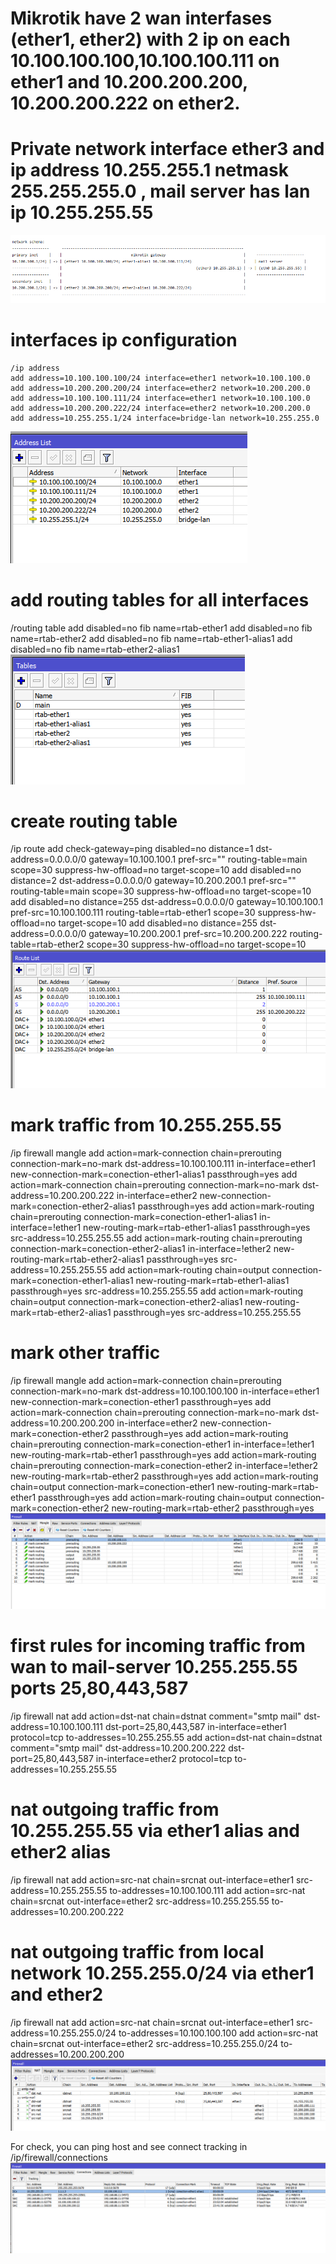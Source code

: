 # Mikrotik have 2 wan interfases (ether1, ether2) with 2 ip on each 10.100.100.100,10.100.100.111 on ether1 and 10.200.200.200, 10.200.200.222 on ether2.
# Private network interface ether3 and ip address 10.255.255.1 netmask 255.255.255.0 , mail server has lan ip 10.255.255.55
![Alt text](mikrotik-2wan-with-aliases-schema.png?raw=true "IP Address list")


# interfaces ip configuration
```
/ip address
add address=10.100.100.100/24 interface=ether1 network=10.100.100.0
add address=10.200.200.200/24 interface=ether2 network=10.200.200.0
add address=10.100.100.111/24 interface=ether1 network=10.100.100.0
add address=10.200.200.222/24 interface=ether2 network=10.200.200.0
add address=10.255.255.1/24 interface=bridge-lan network=10.255.255.0
```

![Alt text](mikrotik-2wan-with-aliases-ip-adddress-list.png?raw=true "IP Address list")

#  add routing tables for all interfaces
/routing table
add disabled=no fib name=rtab-ether1
add disabled=no fib name=rtab-ether2
add disabled=no fib name=rtab-ether1-alias1
add disabled=no fib name=rtab-ether2-alias1
![Alt text](mikrotik-2wan-with-aliases-routing-tables.png?raw=true "Routing tables")

# create routing table
/ip route
add check-gateway=ping disabled=no distance=1 dst-address=0.0.0.0/0 gateway=10.100.100.1 pref-src="" routing-table=main scope=30 suppress-hw-offload=no target-scope=10
add disabled=no distance=2 dst-address=0.0.0.0/0 gateway=10.200.200.1 pref-src="" routing-table=main scope=30 suppress-hw-offload=no target-scope=10
add disabled=no distance=255 dst-address=0.0.0.0/0 gateway=10.100.100.1 pref-src=10.100.100.111 routing-table=rtab-ether1 scope=30 suppress-hw-offload=no target-scope=10
add disabled=no distance=255 dst-address=0.0.0.0/0 gateway=10.200.200.1 pref-src=10.200.200.222 routing-table=rtab-ether2 scope=30 suppress-hw-offload=no target-scope=10
![Alt text](mikrotik-2wan-with-aliases-ip-route-list.png?raw=true "IP Route list")

# mark traffic from 10.255.255.55
/ip firewall mangle
add action=mark-connection chain=prerouting connection-mark=no-mark dst-address=10.100.100.111 in-interface=ether1 new-connection-mark=conection-ether1-alias1 passthrough=yes
add action=mark-connection chain=prerouting connection-mark=no-mark dst-address=10.200.200.222 in-interface=ether2 new-connection-mark=conection-ether2-alias1 passthrough=yes
add action=mark-routing chain=prerouting connection-mark=conection-ether1-alias1 in-interface=!ether1 new-routing-mark=rtab-ether1-alias1 passthrough=yes src-address=10.255.255.55
add action=mark-routing chain=prerouting connection-mark=conection-ether2-alias1 in-interface=!ether2 new-routing-mark=rtab-ether2-alias1 passthrough=yes src-address=10.255.255.55
add action=mark-routing chain=output connection-mark=conection-ether1-alias1 new-routing-mark=rtab-ether1-alias1 passthrough=yes src-address=10.255.255.55
add action=mark-routing chain=output connection-mark=conection-ether2-alias1 new-routing-mark=rtab-ether2-alias1 passthrough=yes src-address=10.255.255.55

# mark other traffic
/ip firewall mangle
add action=mark-connection chain=prerouting connection-mark=no-mark dst-address=10.100.100.100 in-interface=ether1 new-connection-mark=conection-ether1 passthrough=yes
add action=mark-connection chain=prerouting connection-mark=no-mark dst-address=10.200.200.200 in-interface=ether2 new-connection-mark=conection-ether2 passthrough=yes
add action=mark-routing chain=prerouting connection-mark=conection-ether1 in-interface=!ether1 new-routing-mark=rtab-ether1 passthrough=yes
add action=mark-routing chain=prerouting connection-mark=conection-ether2 in-interface=!ether2 new-routing-mark=rtab-ether2 passthrough=yes
add action=mark-routing chain=output connection-mark=conection-ether1 new-routing-mark=rtab-ether1 passthrough=yes
add action=mark-routing chain=output connection-mark=conection-ether2 new-routing-mark=rtab-ether2 passthrough=yes
![Alt text](mikrotik-2wan-with-aliases-ip-firewall-mangle.png?raw=true "IP Firewall Mangle")

# first rules for incoming traffic from wan to mail-server 10.255.255.55 ports 25,80,443,587
/ip firewall nat
add action=dst-nat chain=dstnat comment="smtp mail" dst-address=10.100.100.111 dst-port=25,80,443,587 in-interface=ether1 protocol=tcp to-addresses=10.255.255.55
add action=dst-nat chain=dstnat comment="smtp mail" dst-address=10.200.200.222 dst-port=25,80,443,587 in-interface=ether2 protocol=tcp to-addresses=10.255.255.55

# nat outgoing traffic from 10.255.255.55 via ether1 alias and ether2 alias
/ip firewall nat 
add action=src-nat chain=srcnat out-interface=ether1 src-address=10.255.255.55 to-addresses=10.100.100.111
add action=src-nat chain=srcnat out-interface=ether2 src-address=10.255.255.55 to-addresses=10.200.200.222

# nat outgoing traffic from local network 10.255.255.0/24 via ether1 and ether2
/ip firewall nat
add action=src-nat chain=srcnat out-interface=ether1 src-address=10.255.255.0/24 to-addresses=10.100.100.100
add action=src-nat chain=srcnat out-interface=ether2 src-address=10.255.255.0/24 to-addresses=10.200.200.200
![Alt text](mikrotik-2wan-with-aliases-ip-firewall-nat.png?raw=true "IP Firewall Nat")






For check, you can ping host and see connect tracking in /ip/firewall/connections
![Alt text](mikrotik-2wan-with-aliases-ip-firewall-connections.png?raw=true "IP Firewall Connections")
